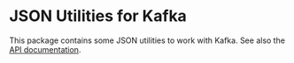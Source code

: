 # JSON Utilities for Kafka

This package contains some JSON utilities to work with Kafka. See also the [API
documentation](https://www.javadoc.io/doc/net.pincette/pincette-kafka-json/latest/index.html).
